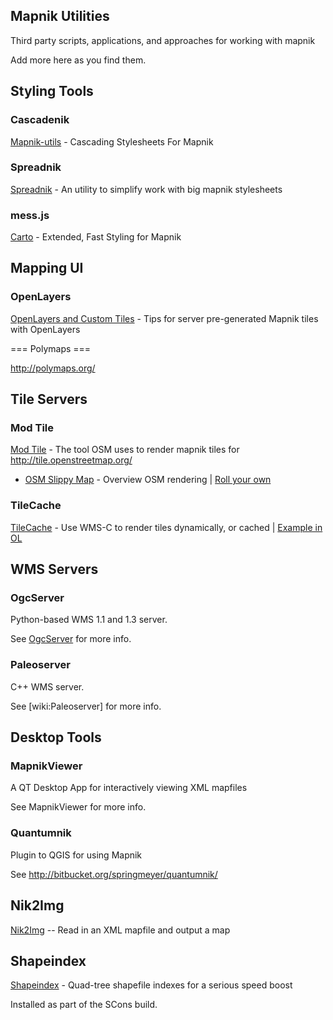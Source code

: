 ## Mapnik Utilities

Third party scripts, applications, and approaches for working with mapnik

Add more here as you find them.


## Styling Tools
### Cascadenik

[Mapnik-utils](http://code.google.com/p/mapnik-utils/) - Cascading Stylesheets For Mapnik

### Spreadnik

[Spreadnik](http://wiki.openstreetmap.org/wiki/Spreadnik) - An utility to simplify work with big mapnik stylesheets

### mess.js

[Carto](https://github.com/mapbox/carto) - Extended, Fast Styling for Mapnik

## Mapping UI

### OpenLayers

[OpenLayers and Custom Tiles](http://trac.openlayers.org/wiki/UsingCustomTiles) - Tips for server pre-generated Mapnik tiles with OpenLayers

=== Polymaps === 

http://polymaps.org/


## Tile Servers

### Mod Tile

[Mod Tile](http://wiki.openstreetmap.org/index.php/Mod_tile) - The tool OSM uses to render mapnik tiles for http://tile.openstreetmap.org/  
 * [OSM Slippy Map](http://wiki.openstreetmap.org/index.php/Slippy_Map) - Overview OSM rendering | [Roll your own](http://wiki.openstreetmap.org/index.php/Deploying_your_own_Slippy_Map)

### TileCache

[TileCache](http://tilecache.org/) - Use WMS-C to render tiles dynamically, or cached | [Example in OL](http://labs.metacarta.com/osm/)


## WMS Servers

### OgcServer

Python-based WMS 1.1 and 1.3 server.

See [OgcServer](https://github.com/mapnik/OGCServer) for more info.

### Paleoserver

C++ WMS server.

See [wiki:Paleoserver] for more info.

## Desktop Tools

### MapnikViewer

A QT Desktop App for interactively viewing XML mapfiles

See MapnikViewer for more info.

### Quantumnik
Plugin to QGIS for using Mapnik

See http://bitbucket.org/springmeyer/quantumnik/

## Nik2Img

[Nik2Img](Nik2Img) -- Read in an XML mapfile and output a map

## Shapeindex

[Shapeindex](https://trac.mapnik.org/browser/trunk/utils/shapeindex) - Quad-tree shapefile indexes for a serious speed boost

Installed as part of the SCons build.